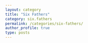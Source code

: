 ```yaml
---
layout: category
title: "Six Fathers"
category: six.fathers
permalink: /categories/six-fathers/
author_profile: true
type: posts
---
```

